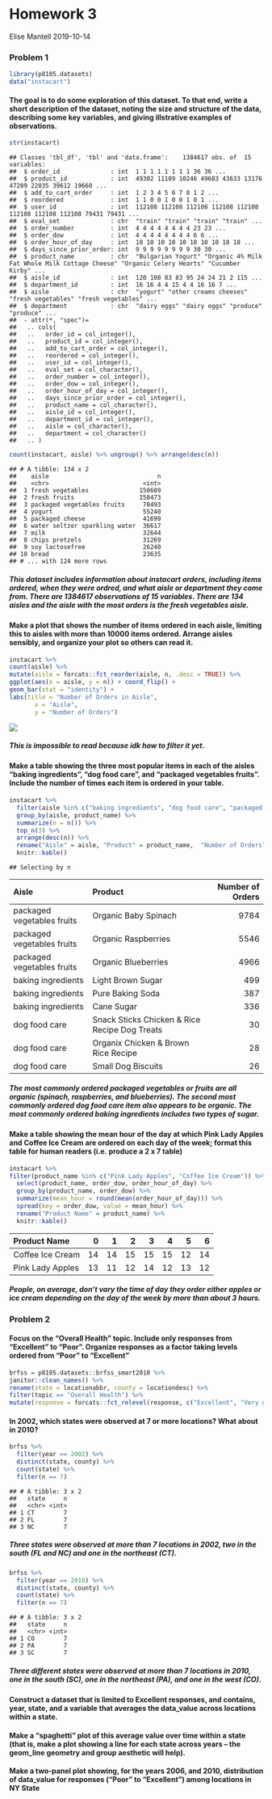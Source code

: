 Homework 3
================
Elise Mantell
2019-10-14

### Problem 1

``` r
library(p8105.datasets) 
data("instacart") 
```

#### The goal is to do some exploration of this dataset. To that end, write a short description of the dataset, noting the size and structure of the data, describing some key variables, and giving illstrative examples of observations.

``` r
str(instacart)
```

    ## Classes 'tbl_df', 'tbl' and 'data.frame':    1384617 obs. of  15 variables:
    ##  $ order_id              : int  1 1 1 1 1 1 1 1 36 36 ...
    ##  $ product_id            : int  49302 11109 10246 49683 43633 13176 47209 22035 39612 19660 ...
    ##  $ add_to_cart_order     : int  1 2 3 4 5 6 7 8 1 2 ...
    ##  $ reordered             : int  1 1 0 0 1 0 0 1 0 1 ...
    ##  $ user_id               : int  112108 112108 112108 112108 112108 112108 112108 112108 79431 79431 ...
    ##  $ eval_set              : chr  "train" "train" "train" "train" ...
    ##  $ order_number          : int  4 4 4 4 4 4 4 4 23 23 ...
    ##  $ order_dow             : int  4 4 4 4 4 4 4 4 6 6 ...
    ##  $ order_hour_of_day     : int  10 10 10 10 10 10 10 10 18 18 ...
    ##  $ days_since_prior_order: int  9 9 9 9 9 9 9 9 30 30 ...
    ##  $ product_name          : chr  "Bulgarian Yogurt" "Organic 4% Milk Fat Whole Milk Cottage Cheese" "Organic Celery Hearts" "Cucumber Kirby" ...
    ##  $ aisle_id              : int  120 108 83 83 95 24 24 21 2 115 ...
    ##  $ department_id         : int  16 16 4 4 15 4 4 16 16 7 ...
    ##  $ aisle                 : chr  "yogurt" "other creams cheeses" "fresh vegetables" "fresh vegetables" ...
    ##  $ department            : chr  "dairy eggs" "dairy eggs" "produce" "produce" ...
    ##  - attr(*, "spec")=
    ##   .. cols(
    ##   ..   order_id = col_integer(),
    ##   ..   product_id = col_integer(),
    ##   ..   add_to_cart_order = col_integer(),
    ##   ..   reordered = col_integer(),
    ##   ..   user_id = col_integer(),
    ##   ..   eval_set = col_character(),
    ##   ..   order_number = col_integer(),
    ##   ..   order_dow = col_integer(),
    ##   ..   order_hour_of_day = col_integer(),
    ##   ..   days_since_prior_order = col_integer(),
    ##   ..   product_name = col_character(),
    ##   ..   aisle_id = col_integer(),
    ##   ..   department_id = col_integer(),
    ##   ..   aisle = col_character(),
    ##   ..   department = col_character()
    ##   .. )

``` r
count(instacart, aisle) %>% ungroup() %>% arrange(desc(n))
```

    ## # A tibble: 134 x 2
    ##    aisle                              n
    ##    <chr>                          <int>
    ##  1 fresh vegetables              150609
    ##  2 fresh fruits                  150473
    ##  3 packaged vegetables fruits     78493
    ##  4 yogurt                         55240
    ##  5 packaged cheese                41699
    ##  6 water seltzer sparkling water  36617
    ##  7 milk                           32644
    ##  8 chips pretzels                 31269
    ##  9 soy lactosefree                26240
    ## 10 bread                          23635
    ## # ... with 124 more rows

##### *This dataset includes information about instacart orders, including items ordered, when they were ordred, and what aisle or department they come from. There are 1384617 observations of 15 variables. There are 134 aisles and the aisle with the most orders is the fresh vegetables aisle.*

#### Make a plot that shows the number of items ordered in each aisle, limiting this to aisles with more than 10000 items ordered. Arrange aisles sensibly, and organize your plot so others can read it.

``` r
instacart %>%
count(aisle) %>% 
mutate(aisle = forcats::fct_reorder(aisle, n, .desc = TRUE)) %>% 
ggplot(aes(x = aisle, y = n)) + coord_flip() +
geom_bar(stat = "identity") +
labs(title = "Number of Orders in Aisle",
       x = "Aisle",
       y = "Number of Orders") 
```

![](p8105_hw3_ebm2142_files/figure-gfm/making%20number%20of%20orders%20plot-1.png)<!-- -->

##### *This is impossible to read because idk how to filter it yet.*

#### Make a table showing the three most popular items in each of the aisles “baking ingredients”, “dog food care”, and “packaged vegetables fruits”. Include the number of times each item is ordered in your table.

``` r
instacart %>% 
  filter(aisle %in% c("baking ingredients", "dog food care", "packaged vegetables fruits")) %>% 
  group_by(aisle, product_name) %>% 
  summarize(n = n()) %>% 
  top_n(3) %>% 
  arrange(desc(n)) %>%
  rename("Aisle" = aisle, "Product" = product_name,  "Number of Orders" = n) %>% 
  knitr::kable()
```

    ## Selecting by n

| Aisle                      | Product                                       | Number of Orders |
| :------------------------- | :-------------------------------------------- | ---------------: |
| packaged vegetables fruits | Organic Baby Spinach                          |             9784 |
| packaged vegetables fruits | Organic Raspberries                           |             5546 |
| packaged vegetables fruits | Organic Blueberries                           |             4966 |
| baking ingredients         | Light Brown Sugar                             |              499 |
| baking ingredients         | Pure Baking Soda                              |              387 |
| baking ingredients         | Cane Sugar                                    |              336 |
| dog food care              | Snack Sticks Chicken & Rice Recipe Dog Treats |               30 |
| dog food care              | Organix Chicken & Brown Rice Recipe           |               28 |
| dog food care              | Small Dog Biscuits                            |               26 |

##### *The most commonly ordered packaged vegetables or fruits are all organic (spinach, raspberries, and blueberries). The second most commonly ordered dog food care item also appears to be organic. The most commonly ordered baking ingredients includes two types of sugar.*

#### Make a table showing the mean hour of the day at which Pink Lady Apples and Coffee Ice Cream are ordered on each day of the week; format this table for human readers (i.e. produce a 2 x 7 table)

``` r
instacart %>% 
filter(product_name %in% c("Pink Lady Apples", "Coffee Ice Cream")) %>%  
  select(product_name, order_dow, order_hour_of_day) %>% 
  group_by(product_name, order_dow) %>% 
  summarize(mean_hour = round(mean(order_hour_of_day))) %>%
  spread(key = order_dow, value = mean_hour) %>% 
  rename("Product Name" = product_name) %>% 
  knitr::kable()
```

| Product Name     |  0 |  1 |  2 |  3 |  4 |  5 |  6 |
| :--------------- | -: | -: | -: | -: | -: | -: | -: |
| Coffee Ice Cream | 14 | 14 | 15 | 15 | 15 | 12 | 14 |
| Pink Lady Apples | 13 | 11 | 12 | 14 | 12 | 13 | 12 |

##### *People, on average, don’t vary the time of day they order either apples or ice cream depending on the day of the week by more than about 3 hours.*

### Problem 2

#### Focus on the “Overall Health” topic. Include only responses from “Excellent” to “Poor”. Organize responses as a factor taking levels ordered from “Poor” to “Excellent”

``` r
brfss = p8105.datasets::brfss_smart2010 %>% 
janitor::clean_names() %>% 
rename(state = locationabbr, county = locationdesc) %>% 
filter(topic == "Overall Health") %>% 
mutate(response = forcats::fct_relevel(response, c("Excellent", "Very good", "Good", "Fair", "Poor")))
```

#### In 2002, which states were observed at 7 or more locations? What about in 2010?

``` r
brfss %>% 
  filter(year == 2002) %>% 
  distinct(state, county) %>% 
  count(state) %>% 
  filter(n == 7) 
```

    ## # A tibble: 3 x 2
    ##   state     n
    ##   <chr> <int>
    ## 1 CT        7
    ## 2 FL        7
    ## 3 NC        7

##### *Three states were observed at more than 7 locations in 2002, two in the south (FL and NC) and one in the northeast (CT).*

``` r
brfss %>% 
  filter(year == 2010) %>% 
  distinct(state, county) %>% 
  count(state) %>% 
  filter(n == 7) 
```

    ## # A tibble: 3 x 2
    ##   state     n
    ##   <chr> <int>
    ## 1 CO        7
    ## 2 PA        7
    ## 3 SC        7

##### *Three different states were observed at more than 7 locations in 2010, one in the south (SC), one in the northeast (PA), and one in the west (CO).*

#### Construct a dataset that is limited to Excellent responses, and contains, year, state, and a variable that averages the data\_value across locations within a state.

#### Make a “spaghetti” plot of this average value over time within a state (that is, make a plot showing a line for each state across years – the geom\_line geometry and group aesthetic will help).

#### Make a two-panel plot showing, for the years 2006, and 2010, distribution of data\_value for responses (“Poor” to “Excellent”) among locations in NY State
